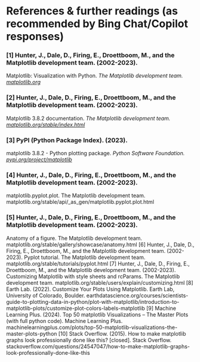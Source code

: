 # References & further readings (as recommended by Bing Chat/Copilot responses)
### [1] Hunter, J., Dale, D., Firing, E., Droettboom, M., and the Matplotlib development team. (2002-2023). 
Matplotlib: Visualization with Python. _The Matplotlib development team._ _[matplotlib.org](https://matplotlib.org/)_

### [2] Hunter, J., Dale, D., Firing, E., Droettboom, M., and the Matplotlib development team. (2002-2023). 
Matplotlib 3.8.2 documentation. _The Matplotlib development team._ _[matplotlib.org/stable/index.html](https://matplotlib.org/stable/index.html)_

### [3] PyPI (Python Package Index). (2023). 
matplotlib 3.8.2 - Python plotting package. _Python Software Foundation._ _[pypi.org/project/matplotlib](https://pypi.org/project/matplotlib/)_

### [4] Hunter, J., Dale, D., Firing, E., Droettboom, M., and the Matplotlib development team. (2002-2023).
matplotlib.pyplot.plot. The Matplotlib development team. matplotlib.org/stable/api/_as_gen/matplotlib.pyplot.plot.html

### [5] Hunter, J., Dale, D., Firing, E., Droettboom, M., and the Matplotlib development team. (2002-2023). 
Anatomy of a figure. The Matplotlib development team. matplotlib.org/stable/gallery/showcase/anatomy.html
[6] Hunter, J., Dale, D., Firing, E., Droettboom, M., and the Matplotlib development team. (2002-2023). 
Pyplot tutorial. The Matplotlib development team. matplotlib.org/stable/tutorials/pyplot.html
[7] Hunter, J., Dale, D., Firing, E., Droettboom, M., and the Matplotlib development team. (2002-2023). 
Customizing Matplotlib with style sheets and rcParams. The Matplotlib development team. matplotlib.org/stable/users/explain/customizing.html
[8] Earth Lab. (2022). 
Customize Your Plots Using Matplotlib. Earth Lab, University of Colorado, Boulder. earthdatascience.org/courses/scientists-guide-to-plotting-data-in-python/plot-with-matplotlib/introduction-to-matplotlib-plots/customize-plot-colors-labels-matplotlib
[9] Machine Learning Plus. (2024). 
Top 50 matplotlib Visualizations – The Master Plots (with full python code). Machine Learning Plus. 
machinelearningplus.com/plots/top-50-matplotlib-visualizations-the-master-plots-python
[10] Stack Overflow. (2015). 
How to make matplotlib graphs look professionally done like this? [closed]. Stack Overflow.
stackoverflow.com/questions/24547047/how-to-make-matplotlib-graphs-look-professionally-done-like-this

